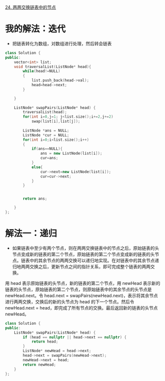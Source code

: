 [24. 两两交换链表中的节点](https://leetcode-cn.com/problems/swap-nodes-in-pairs/description/)



# 我的解法：迭代
- 把链表转化为数组，对数组进行处理，然后转会链表
```C++
class Solution {
public:
    vector<int> list;
    void traversalList(ListNode* head){
        while(head!=NULL)
        {
            list.push_back(head->val);
            head=head->next;
        }

    }
    
    ListNode* swapPairs(ListNode* head) {
        traversalList(head);
        for(int i=0,j=1; j<list.size();i+=2,j+=2)
            swap(list[i],list[j]);
        
        ListNode *ans = NULL;
        ListNode *cur = NULL;
        for(int i=0;i<list.size();i++)
        {
            if(ans==NULL){
                ans = new ListNode(list[i]);
                cur=ans;
            }
            else{
                cur->next=new ListNode(list[i]);
                cur=cur->next;
            }
        }


        return ans;

    }
};
```

# 解法一：递归
- 如果链表中至少有两个节点，则在两两交换链表中的节点之后，原始链表的头节点变成新的链表的第二个节点，原始链表的第二个节点变成新的链表的头节点。链表中的其余节点的两两交换可以递归地实现。在对链表中的其余节点递归地两两交换之后，更新节点之间的指针关系，即可完成整个链表的两两交换。

用 head 表示原始链表的头节点，新的链表的第二个节点，用 newHead 表示新的链表的头节点，原始链表的第二个节点，则原始链表中的其余节点的头节点是 newHead.next。令 head.next = swapPairs(newHead.next)，表示将其余节点进行两两交换，交换后的新的头节点为 head 的下一个节点。然后令 newHead.next = head，即完成了所有节点的交换。最后返回新的链表的头节点 newHead。


```c++
class Solution {
public:
    ListNode* swapPairs(ListNode* head) {
        if (head == nullptr || head->next == nullptr) {
            return head;
        }
        ListNode* newHead = head->next;
        head->next = swapPairs(newHead->next);
        newHead->next = head;
        return newHead;
    }
};


    
```
